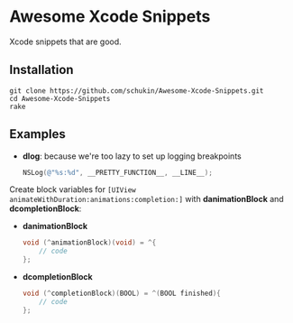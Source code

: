 Awesome Xcode Snippets
======================

Xcode snippets that are good.

## Installation

	git clone https://github.com/schukin/Awesome-Xcode-Snippets.git
	cd Awesome-Xcode-Snippets
	rake

## Examples

* **dlog**: because we're too lazy to set up logging breakpoints
	
	```objective-c
	NSLog(@"%s:%d", __PRETTY_FUNCTION__, __LINE__);
	```

Create block variables for `[UIView animateWithDuration:animations:completion:]` with **danimationBlock** and **dcompletionBlock**:

* **danimationBlock**
	
	```objective-c
	void (^animationBlock)(void) = ^{
    	// code
	};
	```
* **dcompletionBlock**
	
	```objective-c
	void (^completionBlock)(BOOL) = ^(BOOL finished){
    	// code
	};
	```